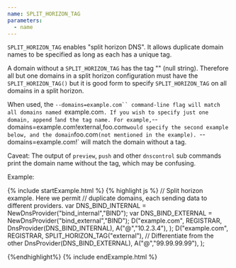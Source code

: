 ```yaml
---
name: SPLIT_HORIZON_TAG
parameters:
  - name
---
```


`SPLIT_HORIZON_TAG` enables "split horizon DNS". It allows duplicate
domain names to be specified as long as each has a unique tag.

A domain without a `SPLIT_HORIZON_TAG` has the tag "" (null string).
Therefore all but one domains in a split horizon configuration must
have the `SPLIT_HORIZON_TAG()` but it is good form to specify
`SPLIT_HORIZON_TAG` on all domains in a split horizon.

When used, the `--domains=example.com`` command-line flag will match
all domains named `example.com`. If you wish to specify just one
domain, append `!` and the tag name. For example,
`--domains=example.com!external,foo.com` would specify the second
example below, and the domain `foo.com` (not mentioned in the
example).  `--domains=example.com!` will match the domain without a
tag.

Caveat: The output of `preview`, `push` and other `dnscontrol` sub
commands print the domain name without the tag, which may be
confusing.

Example:

{% include startExample.html %}
{% highlight js %}
// Split horizon example.  Here we permit
// duplicate domains, each sending data to different providers.
var DNS_BIND_INTERNAL = NewDnsProvider("bind_internal","BIND");
var DNS_BIND_EXTERNAL = NewDnsProvider("bind_external","BIND");
D("example.com", REGISTRAR,
  DnsProvider(DNS_BIND_INTERNAL),
  A("@","10.2.3.4"),
);
D("example.com", REGISTRAR,
  SPLIT_HORIZON_TAG("external"),  // Differentiate from the other
  DnsProvider(DNS_BIND_EXTERNAL),
  A("@","99.99.99.99"),
);

{%endhighlight%}
{% include endExample.html %}
